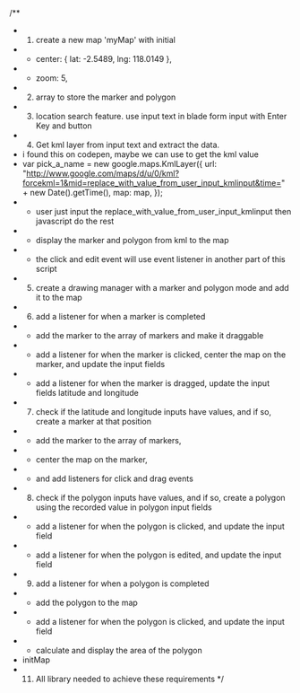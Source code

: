 /\*\*

- 1.  create a new map 'myMap' with initial
- - center: { lat: -2.5489, lng: 118.0149 },
- - zoom: 5,
- 2.  array to store the marker and polygon
- 3.  location search feature. use input text in blade form input with Enter Key and button
- 4.  Get kml layer from input text and extract the data.
- i found this on codepen, maybe we can use to get the kml value
- var pick_a_name = new google.maps.KmlLayer({
  url:
  "http://www.google.com/maps/d/u/0/kml?forcekml=1&mid=replace_with_value_from_user_input_kmlinput&time=" +
  new Date().getTime(),
  map: map,
  });
- - user just input the replace_with_value_from_user_input_kmlinput then javascript do the rest
- - display the marker and polygon from kml to the map
- - the click and edit event will use event listener in another part of this script
- 5.  create a drawing manager with a marker and polygon mode and add it to the map
- 6.  add a listener for when a marker is completed
- - add the marker to the array of markers and make it draggable
- - add a listener for when the marker is clicked, center the map on the marker, and update the input fields
- - add a listener for when the marker is dragged, update the input fields latitude and longitude
- 7.  check if the latitude and longitude inputs have values, and if so, create a marker at that position
- - add the marker to the array of markers,
- - center the map on the marker,
- - and add listeners for click and drag events
- 8.  check if the polygon inputs have values, and if so, create a polygon using the recorded value in polygon input fields
- - add a listener for when the polygon is clicked, and update the input field
- - add a listener for when the polygon is edited, and update the input field
- 9.  add a listener for when a polygon is completed
- - add the polygon to the map
- - add a listener for when the polygon is clicked, and update the input field
- - calculate and display the area of the polygon
- initMap
- 11. All library needed to achieve these requirements
      \*/

